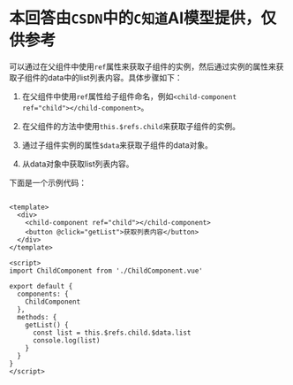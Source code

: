 # 本回答由`CSDN`中的`C知道`AI模型提供，仅供参考

可以通过在父组件中使用`ref`属性来获取子组件的实例，然后通过实例的属性来获取子组件的data中的list列表内容。具体步骤如下：

1. 在父组件中使用`ref`属性给子组件命名，例如`<child-component ref="child"></child-component>`。

2. 在父组件的方法中使用`this.$refs.child`来获取子组件的实例。

3. 通过子组件实例的属性`$data`来获取子组件的data对象。

4. 从data对象中获取list列表内容。

下面是一个示例代码：
```vue

<template>
  <div>
    <child-component ref="child"></child-component>
    <button @click="getList">获取列表内容</button>
  </div>
</template>

<script>
import ChildComponent from './ChildComponent.vue'

export default {
  components: {
    ChildComponent
  },
  methods: {
    getList() {
      const list = this.$refs.child.$data.list
      console.log(list)
    }
  }
}
</script>
```